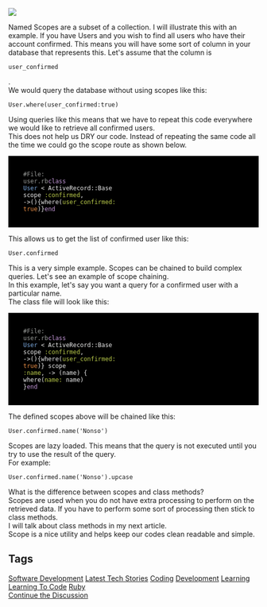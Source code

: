 <img src="https://hackernoon.com/drafts/3ew63yc6.png">                    <div class="paragraph">Named Scopes are a subset of a collection. I will illustrate this with an example. If you have Users and you wish to find all users who have their account confirmed. This means you will have some sort of column in your database that represents this. Let&apos;s assume that the column is <pre><code>user_confirmed</code></pre>. </div><div class="paragraph">We would  query the database without using scopes like this:</div><div class="paragraph"><pre><code>User.where(user_confirmed:true)</code></pre></div><div class="paragraph">Using queries like this means that we have to repeat this code everywhere we would like to retrieve all confirmed users. </div><div class="paragraph">This does not help us DRY our code. Instead of repeating the same code all the time we could go the scope route as shown below.</div><div class="code-container"><pre style="display:block;overflow-x:auto;background:black;color:#eaeaea;padding:30px"><code><span style="color:#969896">#File: user.rb</span><span class="hljs-class"><span style="color:#c397d8">class</span> <span style="color:#7aa6da">User</span> &lt; ActiveRecord::Base</span>  scope <span style="color:#b9ca4a">:confirmed</span>, -&gt;(){where(<span style="color:#b9ca4a">user_confirmed:</span> <span style="color:#e78c45">true</span>)}<span style="color:#c397d8">end</span></code></pre></div><div class="paragraph">This allows us to get the list of confirmed user like this:</div><div class="paragraph"><pre><code>User.confirmed</code></pre></div><div class="paragraph">This is a very simple example. Scopes can be chained to build complex queries. Let&apos;s see an example of scope chaining. </div><div class="paragraph">In this example, let&apos;s say you want a query for a confirmed user with a particular name. </div><div class="paragraph">The class file will look like this:</div><div class="code-container"><pre style="display:block;overflow-x:auto;background:black;color:#eaeaea;padding:30px"><code><span style="color:#969896">#File: user.rb</span><span class="hljs-class"><span style="color:#c397d8">class</span> <span style="color:#7aa6da">User</span> &lt; ActiveRecord::Base</span>  scope <span style="color:#b9ca4a">:confirmed</span>, -&gt;(){where(<span style="color:#b9ca4a">user_confirmed:</span> <span style="color:#e78c45">true</span>)}  scope <span style="color:#b9ca4a">:name</span>, -&gt; (name) { where(<span style="color:#b9ca4a">name:</span> name) }<span style="color:#c397d8">end</span></code></pre></div><div class="paragraph">The defined scopes above will be chained like this:</div><div class="paragraph"><pre><code>User.confirmed.name(&apos;Nonso&apos;)</code></pre></div><div class="paragraph">Scopes are lazy loaded. This means that the query is not executed until you try to use the result of the query. </div><div class="paragraph">For example:</div><div class="paragraph"><pre><code>User.confirmed.name(&apos;Nonso&apos;).upcase</code></pre></div><div class="paragraph">What is the difference between scopes and class methods? </div><div class="paragraph">Scopes are used when you do not have extra processing to perform on the retrieved data. If you have to perform some sort of processing then stick to class methods.</div><div class="paragraph">I will talk about class methods in my next article.</div><div class="paragraph"> Scope is a nice utility and helps keep our codes clean readable and simple.</div>                    <h2 class="tags-header">Tags</h2>          <div class="archive-tags">                                                <a class="tag" href="https://hackernoon.com/tagged/software-development">Software Development</a>                                                <a class="tag" href="https://hackernoon.com/tagged/latest-tech-stories">Latest Tech Stories</a>                                                <a class="tag" href="https://hackernoon.com/tagged/coding">Coding</a>                                                <a class="tag" href="https://hackernoon.com/tagged/development">Development</a>                                                <a class="tag" href="https://hackernoon.com/tagged/learning">Learning</a>                                                <a class="tag" href="https://hackernoon.com/tagged/learning-to-code">Learning To Code</a>                                                <a class="tag" href="https://hackernoon.com/tagged/ruby">Ruby</a>                      </div>                                        <div class="twitter-discussion">            <a target="_blank" href="https://community.hackernoon.com/t/16012">Continue the Discussion <i class="fas fa-comments-alt"></i></a>          </div>